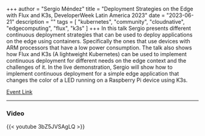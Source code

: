 +++
author = "Sergio Méndez"
title = "Deployment Strategies on the Edge with Flux and K3s, DeveloperWeek Latin America 2023"
date = "2023-06-21"
description = ""
tags = [
    "kubernetes",
    "community",
    "cloudnative",
    "edgecomputing",
    "flux",
    "k3s"
]
+++
In this talk Sergio presents different continuous deployment strategies that can be used to deploy applications on the edge using containers. Specifically the ones that use devices with ARM processors that have a low power consumption. The talk also shows how Flux and K3s (A lightweight Kubernetes) can be used to implement continuous deployment for different needs on the edge context and the challenges of it.
In the live demonstration, Sergio will show how to implement continuous deployment for a simple edge application that changes the color of a LED running on a Raspberry Pi device using K3s.

[Event Link](https://sched.co/1MjL0)
<!--more-->
---
### Video

{{< youtube 3bZ5JVSAgLQ >}}
